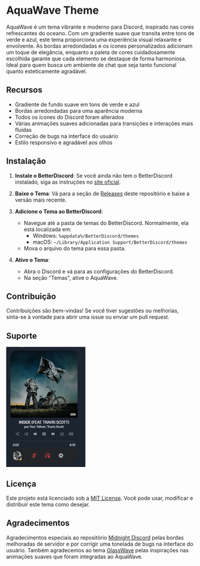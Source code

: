 # AquaWave Theme

AquaWave é um tema vibrante e moderno para Discord, inspirado nas cores refrescantes do oceano. Com um gradiente suave que transita entre tons de verde e azul, este tema proporciona uma experiência visual relaxante e envolvente. As bordas arredondadas e os ícones personalizados adicionam um toque de elegância, enquanto a paleta de cores cuidadosamente escolhida garante que cada elemento se destaque de forma harmoniosa. Ideal para quem busca um ambiente de chat que seja tanto funcional quanto esteticamente agradável.

## Recursos

- Gradiente de fundo suave em tons de verde e azul
- Bordas arredondadas para uma aparência moderna
- Todos os ícones do Discord foram alterados
- Várias animações suaves adicionadas para transições e interações mais fluídas
- Correção de bugs na interface do usuário
- Estilo responsivo e agradável aos olhos

## Instalação

1. **Instale o BetterDiscord**: Se você ainda não tem o BetterDiscord instalado, siga as instruções no [site oficial](https://betterdiscord.app/).

2. **Baixe o Tema**: Vá para a seção de [Releases](https://github.com/akiradv/Aqua-Wave/releases) deste repositório e baixe a versão mais recente.

3. **Adicione o Tema ao BetterDiscord**:
   - Navegue até a pasta de temas do BetterDiscord. Normalmente, ela está localizada em:
     - Windows: `%appdata%/BetterDiscord/themes`
     - macOS: `~/Library/Application Support/BetterDiscord/themes`
   - Mova o arquivo do tema para essa pasta.

4. **Ative o Tema**:
   - Abra o Discord e vá para as configurações do BetterDiscord.
   - Na seção "Temas", ative o AquaWave.

## Contribuição

Contribuições são bem-vindas! Se você tiver sugestões ou melhorias, sinta-se à vontade para abrir uma issue ou enviar um pull request.

## Suporte

![SuporteImagem](assets/spotifycontrols.png)
## Licença

Este projeto está licenciado sob a [MIT License](LICENSE). Você pode usar, modificar e distribuir este tema como desejar.

## Agradecimentos

Agradecimentos especiais ao repositório [Midnight Discord](https://github.com/refact0r/midnight-discord) pelas bordas melhoradas de servidor e por corrigir uma tonelada de bugs na interface do usuário. Também agradecemos ao tema [GlassWave](https://github.com/Elisniper/Glass-Wave) pelas inspirações nas animações suaves que foram integradas ao AquaWave.

